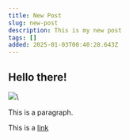 ```yaml
---
title: New Post
slug: new-post
description: This is my new post
tags: []
added: 2025-01-03T00:40:28.643Z
---
```


## Hello there!

![](</assets/foudre_Foudre image 5.jpg>)\


This is a paragraph.

This is a [link](https://google.com)
